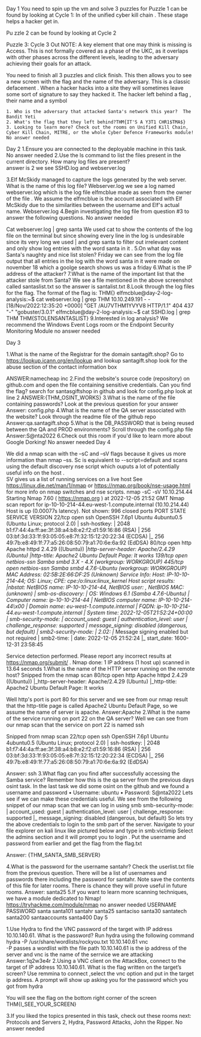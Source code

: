 Day 1 
You need to spin up the vm and solve 3 puzzles for 
Puzzle 1 can be found by looking at Cycle 1: In of the unified cyber kill chain . These stage helps a hacker get in.


Pu zzle 2 can be found by looking at Cycle 2

Puzzle 3: Cycle 3 Out 
NOTE: A key element that one may think is missing is Access. This is not formally covered as a phase of the UKC, as it overlaps with other phases across the different levels, leading to the adversary achieving their goals for an attack. 

You need to finish all 3 puzzles and click finish. This then allows you to see a new screen with the flag and the name of the adversary. This is a classic defacement . When a hacker hacks into a site they will sometimes leave some sort of signature to say they hacked it. The hacker left behind a flag , their name and a symbol 


	1. Who is the adversary that attacked Santa's network this year?  The Bandit Yeti
    2. What's the flag that they left behind?THM{IT'S A Y3T1 CHR1$TMA$}
	3. Looking to learn more? Check out the rooms on Unified Kill Chain, Cyber Kill Chain, MITRE, or the whole Cyber Defence Frameworks module!    No answer needed 
Day 2 
1.Ensure you are connected to the deployable machine in this task. No answer needed 
2.Use the ls command to list the files present in the current directory. How many log files are present?  
answer is 2 
we see SSHD.log and webserver.log 


3.Elf McSkidy managed to capture the logs generated by the web server. What is the name of this log file? Webserver.log we see a log named webserver.log which is the log file elfmcblue  made as seen from the owner of the file . We assume the elfmcblue is the account associated with Elf McSkidy due to the similarities between the username and Elf's actual name. 
Webserver.log
4.Begin investigating the log file from question #3 to answer the following questions. No answer needed 

Cat webserver.log | grep santa 
We used cat to show the contents of the log file on the terminal but since showing every line in the  log is undesirable since its very long we used | and grep santa to filter out irrelevant content and only show log entries with the word santa in it . 
5.On what day was Santa's naughty and nice list stolen? Friday we can see from the log file output that all entries in the log  with the word santa in it were  made on november 18 which a goolge search shows us was a friday 
6.What is the IP address of the attacker?
7.What is the name of the important list that the attacker stole from Santa? We see a file mentioned in the above screenshot called santaslist.txt so the answer is santalist.txt
8.Look through the log files for the flag. The format of the flag is: THM{}
elfmcblue@day-2-log-analysis:~$ cat webserver.log | grep THM
10.10.249.191 - - [18/Nov/2022:12:35:20 +0000] "GET /AU7VTHM1YVYV8 HTTP/1.1" 404 437 "-" "gobuster/3.0.1"
elfmcblue@day-2-log-analysis:~$ cat SSHD.log | grep THM
THM{STOLENSANTASLIST}
9.Interested in log analysis? We recommend the Windows Event Logs room or the Endpoint Security Monitoring Module     no answer needed 

Day 3


1.What is the name of the Registrar for the domain santagift.shop?
Go to https://lookup.icann.org/en/lookup and lookup santagift.shop  look for the abuse section of the contact information box 


ANSWER:namecheap inc 
2.Find the website's source code (repository) on github.com and open the file containing sensitive credentials. Can you find the flag?
search for santasgiftshop in github and look for config.php look at line 2 
ANSWER:{THM_OSINT_WORKS}
3.What is the name of the file containing passwords? Look at the previous question for your answer 
Answer: config.php
4.What is the name of the QA server associated with the website? Look through the readme file of the github repo 
Answer:qa.santagift.shop
5.What is the DB_PASSWORD that is being reused between the QA and PROD environments? Scroll through the config.php file 
Answer:S@nta2022
6.Check out this room if you'd like to learn more about Google Dorking! 
No answer needed 
Day 4 
 
We did a nmap scan with the –sC and –sV flags because it gives us more information than nmap –ss. 
Sc is equivalent to --script=default and scans using the default discovery nse script which ouputs a lot of potentially useful info on the host .  
SV gives us a list of running services on a live host
See https://linux.die.net/man/1/nmap or https://nmap.org/book/nse-usage.html for more info on nmap switches and nse scripts. 
nmap -sC -sV 10.10.214.44
Starting Nmap 7.60 ( https://nmap.org ) at 2022-12-05 21:52 GMT
Nmap scan report for ip-10-10-214-44.eu-west-1.compute.internal (10.10.214.44)
Host is up (0.00077s latency).
Not shown: 996 closed ports
PORT    STATE SERVICE     VERSION
22/tcp  open  ssh         OpenSSH 7.6p1 Ubuntu 4ubuntu0.5 (Ubuntu Linux; protocol 2.0)
| ssh-hostkey: 
|   2048 b1:f7:44:4a:ff:ae:3f:38:a4:b8:e2:f2:d1:59:16:86 (RSA)
|   256 03:bf:3d:33:1f:93:05:05:e8:7f:32:15:12:20:22:34 (ECDSA)
|_  256 49:7b:e8:49:1f:77:a5:26:08:50:79:a1:70:6e:6a:92 (EdDSA)
80/tcp  open  http        Apache httpd 2.4.29 ((Ubuntu))
|_http-server-header: Apache/2.4.29 (Ubuntu)
|_http-title: Apache2 Ubuntu Default Page: It works
139/tcp open  netbios-ssn Samba smbd 3.X - 4.X (workgroup: WORKGROUP)
445/tcp open  netbios-ssn Samba smbd 4.7.6-Ubuntu (workgroup: WORKGROUP)
MAC Address: 02:5B:2E:66:DF:25 (Unknown)
Service Info: Host: IP-10-10-214-44; OS: Linux; CPE: cpe:/o:linux:linux_kernel
Host script results:
|_nbstat: NetBIOS name: IP-10-10-214-44, NetBIOS user: <unknown>, NetBIOS MAC: <unknown> (unknown)
| smb-os-discovery: 
|   OS: Windows 6.1 (Samba 4.7.6-Ubuntu)
|   Computer name: ip-10-10-214-44
|   NetBIOS computer name: IP-10-10-214-44\x00
|   Domain name: eu-west-1.compute.internal
|   FQDN: ip-10-10-214-44.eu-west-1.compute.internal
|_  System time: 2022-12-05T21:52:24+00:00
| smb-security-mode: 
|   account_used: guest
|   authentication_level: user
|   challenge_response: supported
|_  message_signing: disabled (dangerous, but default)
| smb2-security-mode: 
|   2.02: 
|_    Message signing enabled but not required
| smb2-time: 
|   date: 2022-12-05 21:52:24
|_  start_date: 1600-12-31 23:58:45
 
Service detection performed. Please report any incorrect results at https://nmap.org/submit/ .
Nmap done: 1 IP address (1 host up) scanned in 13.64 seconds
1.What is the name of the HTTP server running on the remote host?
Snipped from the nmap scan 
80/tcp  open  http        Apache httpd 2.4.29 ((Ubuntu))
|_http-server-header: Apache/2.4.29 (Ubuntu)
|_http-title: Apache2 Ubuntu Default Page: It works

Well http's port is port 80 for this server and we see from our nmap result that the http-title page is called Apache2 Ubuntu Default Page, so we assume the name of server is apache. 
Answer:Apache
2.What is the name of the service running on port 22 on the QA server? Well we can see from our nmap scan that the service on port 22 is named ssh 

Snipped from nmap scan 
22/tcp  open  ssh         OpenSSH 7.6p1 Ubuntu 4ubuntu0.5 (Ubuntu Linux; protocol 2.0)
| ssh-hostkey: 
|   2048 b1:f7:44:4a:ff:ae:3f:38:a4:b8:e2:f2:d1:59:16:86 (RSA)
|   256 03:bf:3d:33:1f:93:05:05:e8:7f:32:15:12:20:22:34 (ECDSA)
|_  256 49:7b:e8:49:1f:77:a5:26:08:50:79:a1:70:6e:6a:92 (EdDSA)
 
Answer: ssh
3.What flag can you find after successfully accessing the Samba service?
 Remember how this is the qa server from the previous days osint  task. In the last task we did some osint on the github and we found a username and password 
	• Username: ubuntu
	• Password: S@nta2022
Lets see if we can make these credentials useful. 
We see from the following snippet of our nmap scan that we can log in using smb 
 smb-security-mode: 
|   account_used: guest
|   authentication_level: user
|   challenge_response: supported
|_  message_signing: disabled (dangerous, but default)
So lets try the above credentials to login to the smb part of the server. 
Navigate to your file explorer on  kali linux like pictured below and type in smb:victimip 
Select the admins section and it will prompt you to login . Put the  username and password from earlier and get the flag from the flag.txt 


Answer: {THM_SANTA_SMB_SERVER}

4.What is the password for the username santahr?
 Check the userlist.txt file from the previous question. There will be a list of usernames and passwords there including the password for santahr. Note save the contents of this file for later rooms. There is chance they will prove useful in future rooms. 
Answer: santa25
5.If you want to learn more scanning techniques, we have a module dedicated to Nmap! https://tryhackme.com/module/nmap 
no answer needed
USERNAME PASSWORD
santa santa101
santahr santa25
santaciso santa30
santatech santa200
santaaccounts santa400
Day 5 

1.Use Hydra to find the VNC password of the target with IP address 10.10.140.61. What is the password? Run hydra using the following command 
hydra -P /usr/share/wordlists/rockyou.txt 10.10.140.61 vnc  
-P passes a wordlist with the file path 10.10.140.61 is the ip address of the server and vnc is the name of the serrvice we are attacking
Answer:1q2w3e4r
2.Using a VNC client on the AttackBox, connect to the target of IP address 10.10.140.61. What is the flag written on the target’s screen? 
Use remmina to connect ,select the vnc option and put in the target ip  address. A prompt will show up asking you for the password which you got from hydra 



You will see the flag on the bottom right corner of the screen
THM{I_SEE_YOUR_SCREEN}

3.If you liked the topics presented in this task, check out these rooms next: Protocols and Servers 2, Hydra, Password Attacks, John the Ripper. No answer needed
